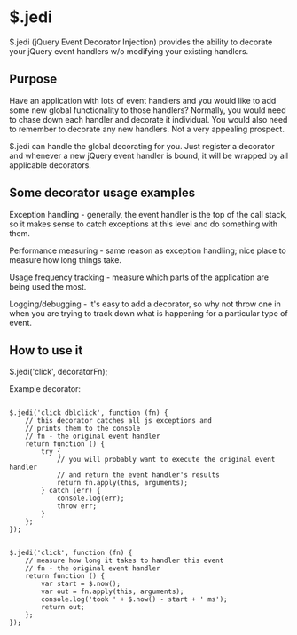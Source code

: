 $.jedi
======

$.jedi (jQuery Event Decorator Injection) provides the ability to decorate your jQuery event handlers w/o modifying
your existing handlers.

Purpose
-------

Have an application with lots of event handlers and you would like to add some new global functionality to
those handlers? Normally, you would need to chase down each handler and decorate it individual. You would also
need to remember to decorate any new handlers. Not a very appealing prospect.

$.jedi can handle the global decorating for you. Just register a decorator and whenever a new jQuery event handler
is bound, it will be wrapped by all applicable decorators.

Some decorator usage examples
-----------------------------

Exception handling - generally, the event handler is the top of the call stack, so it makes sense to catch exceptions
at this level and do something with them.

Performance measuring - same reason as exception handling; nice place to measure how long things take.

Usage frequency tracking - measure which parts of the application are being used the most.

Logging/debugging - it's easy to add a decorator, so why not throw one in when you are trying to track down what is
happening for a particular type of event.

How to use it
-------------

$.jedi('click', decoratorFn);

Example decorator:

<pre><code>
$.jedi('click dblclick', function (fn) {
    // this decorator catches all js exceptions and
    // prints them to the console
    // fn - the original event handler
    return function () {
        try {
            // you will probably want to execute the original event handler
            // and return the event handler's results
            return fn.apply(this, arguments);
        } catch (err) {
            console.log(err);
            throw err;
        }
    };
});
</pre></code>

<pre><code>
$.jedi('click', function (fn) {
    // measure how long it takes to handler this event
    // fn - the original event handler
    return function () {
        var start = $.now();
        var out = fn.apply(this, arguments);
        console.log('took ' + $.now() - start + ' ms');
        return out;
    };
});
</pre></code>